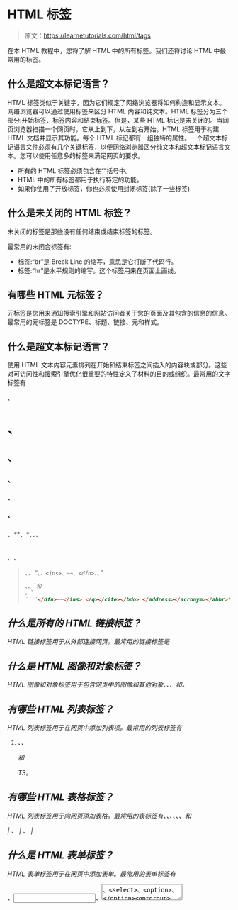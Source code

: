 # HTML 标签

> 原文：<https://learnetutorials.com/html/tags>

在本 HTML 教程中，您将了解 HTML 中的所有标签。我们还将讨论 HTML 中最常用的标签。

## 什么是超文本标记语言？

HTML 标签类似于关键字，因为它们规定了网络浏览器将如何构造和显示文本。网络浏览器可以通过使用标签来区分 HTML 内容和纯文本。HTML 标签分为三个部分:开始标签、标签内容和结束标签。但是，某些 HTML 标记是未关闭的。当网页浏览器扫描一个网页时，它从上到下，从左到右开始。HTML 标签用于构建 HTML 文档并显示其功能。每个 HTML 标记都有一组独特的属性。一个超文本标记语言文件必须有几个关键标签，以便网络浏览器区分纯文本和超文本标记语言文本。您可以使用任意多的标签来满足网页的要求。

*   所有的 HTML 标签必须包含在“”括号中。
*   HTML 中的所有标签都用于执行特定的功能。
*   如果你使用了开放标签<tag>，你也必须使用封闭标签</tag>(除了一些标签)

## 什么是未关闭的 HTML 标签？

未关闭的标签是那些没有任何结束或结束标签的标签。

最常用的未闭合标签有:

*   标签:“br”是 Break Line 的缩写，意思是它打断了代码行。
*   标签:“hr”是水平规则的缩写。这个标签用来在页面上画线。

## 有哪些 HTML 元标签？

元标签是您用来通知搜索引擎和网站访问者关于您的页面及其包含的信息的信息。最常用的元标签是 DOCTYPE、标题、链接、元和样式。

## 什么是超文本标记语言？

使用 HTML 文本内容元素排列在开始和结束标签之间插入的内容块或部分。这些对可访问性和搜索引擎优化很重要的特性定义了材料的目的或组织。最常用的文字标签有

、

# 、

## 、

### 、

#### 、

##### 、

###### 、**、*、<abbr>、<acronym>、

<address>、<bdo>、

> 、<cite>、<q>、`、<ins>、~~、<dfn>、`、
> 
> ```html
> 、、`和
> 。`
> ````</dfn>~~</ins>`</q></cite></bdo> </address></acronym></abbr>*** 

## 什么是所有的 HTML 链接标签？

HTML 链接标签用于从外部连接网页。最常用的链接标签是

## 什么是 HTML 图像和对象标签？

HTML 图像和对象标签用于包含网页中的图像和其他对象、、<map>、<param>和<object>。</object></map>

## 有哪些 HTML 列表标签？

HTML 列表标签用于在网页中添加列表项。最常用的列表标签有

1.  、、

    和

    T3。

## 有哪些 HTML 表格标签？

HTML 列表标签用于向网页添加表格。最常用的表标签有、、、、、、和

| 、 | 、 |<colgroup><col></colgroup><caption></caption>

## 什么是 HTML 表单标签？

HTML 表单标签用于在网页中添加表单。最常用的表单标签有

<form>、<input>、<textarea>、<select>、<option>、</option><optgroup>、<button>、<label>、<fieldset>和<legend> <br/></legend></fieldset></label></button></optgroup></select></textarea></form>